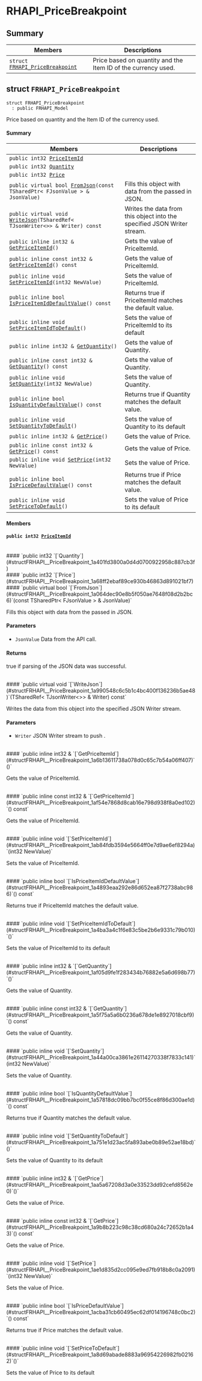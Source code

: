 # RHAPI_PriceBreakpoint <a id="group__RHAPI__PriceBreakpoint"></a>

## Summary

 Members                        | Descriptions                                
--------------------------------|---------------------------------------------
`struct `[`FRHAPI_PriceBreakpoint`](#structFRHAPI__PriceBreakpoint) | Price based on quantity and the Item ID of the currency used.

## struct `FRHAPI_PriceBreakpoint` <a id="structFRHAPI__PriceBreakpoint"></a>

```
struct FRHAPI_PriceBreakpoint
  : public FRHAPI_Model
```

Price based on quantity and the Item ID of the currency used.

#### Summary

 Members                        | Descriptions                                
--------------------------------|---------------------------------------------
`public int32 `[`PriceItemId`](#structFRHAPI__PriceBreakpoint_1aea8d374cdca8847dad17d68ca00567c4) | 
`public int32 `[`Quantity`](#structFRHAPI__PriceBreakpoint_1a401fd3800a0d4d0700922958c887cb3f) | 
`public int32 `[`Price`](#structFRHAPI__PriceBreakpoint_1a68ff2ebaf89ce930b46863d891021bf7) | 
`public virtual bool `[`FromJson`](#structFRHAPI__PriceBreakpoint_1a064dec90e8b5f050ae7648f08d2b2bc6)`(const TSharedPtr< FJsonValue > & JsonValue)` | Fills this object with data from the passed in JSON.
`public virtual void `[`WriteJson`](#structFRHAPI__PriceBreakpoint_1a990548c6c5b1c4bc400f136236b5ae48)`(TSharedRef< TJsonWriter<>> & Writer) const` | Writes the data from this object into the specified JSON Writer stream.
`public inline int32 & `[`GetPriceItemId`](#structFRHAPI__PriceBreakpoint_1a6b13611738a078d0c65c7b54a06ff407)`()` | Gets the value of PriceItemId.
`public inline const int32 & `[`GetPriceItemId`](#structFRHAPI__PriceBreakpoint_1af54e7868d8cab16e798d938f8a0ed102)`() const` | Gets the value of PriceItemId.
`public inline void `[`SetPriceItemId`](#structFRHAPI__PriceBreakpoint_1ab84fdb3594e5664ff0e7d9ae6ef8294a)`(int32 NewValue)` | Sets the value of PriceItemId.
`public inline bool `[`IsPriceItemIdDefaultValue`](#structFRHAPI__PriceBreakpoint_1a4893eaa292e86d652ea87f2738abc986)`() const` | Returns true if PriceItemId matches the default value.
`public inline void `[`SetPriceItemIdToDefault`](#structFRHAPI__PriceBreakpoint_1a4ba3a4c1f6e83c5be2b6e9331c79b010)`()` | Sets the value of PriceItemId to its default
`public inline int32 & `[`GetQuantity`](#structFRHAPI__PriceBreakpoint_1af05d9fe1f283434b76882e5a6d698b77)`()` | Gets the value of Quantity.
`public inline const int32 & `[`GetQuantity`](#structFRHAPI__PriceBreakpoint_1a5f75a5a6b0236a678de1e8927018cbf9)`() const` | Gets the value of Quantity.
`public inline void `[`SetQuantity`](#structFRHAPI__PriceBreakpoint_1a44a00ca3861e26114270338f7833c141)`(int32 NewValue)` | Sets the value of Quantity.
`public inline bool `[`IsQuantityDefaultValue`](#structFRHAPI__PriceBreakpoint_1a57818dc09bb7bc0f55ce8f86d300ae1d)`() const` | Returns true if Quantity matches the default value.
`public inline void `[`SetQuantityToDefault`](#structFRHAPI__PriceBreakpoint_1a751e1d23ac5fa893abe0b89e52ae18bd)`()` | Sets the value of Quantity to its default
`public inline int32 & `[`GetPrice`](#structFRHAPI__PriceBreakpoint_1aa5a67208d3a0e33523dd92cefd8562e0)`()` | Gets the value of Price.
`public inline const int32 & `[`GetPrice`](#structFRHAPI__PriceBreakpoint_1a9b8b223c98c38cd680a24c72652b1a43)`() const` | Gets the value of Price.
`public inline void `[`SetPrice`](#structFRHAPI__PriceBreakpoint_1ae1d835d2cc095e9ed7fb918b8c0a2091)`(int32 NewValue)` | Sets the value of Price.
`public inline bool `[`IsPriceDefaultValue`](#structFRHAPI__PriceBreakpoint_1acba31cb60495ec62df014196748c0bc2)`() const` | Returns true if Price matches the default value.
`public inline void `[`SetPriceToDefault`](#structFRHAPI__PriceBreakpoint_1a8d69abade8883a96954226982fb02162)`()` | Sets the value of Price to its default

#### Members

#### `public int32 `[`PriceItemId`](#structFRHAPI__PriceBreakpoint_1aea8d374cdca8847dad17d68ca00567c4) <a id="structFRHAPI__PriceBreakpoint_1aea8d374cdca8847dad17d68ca00567c4"></a>

<br>
#### `public int32 `[`Quantity`](#structFRHAPI__PriceBreakpoint_1a401fd3800a0d4d0700922958c887cb3f) <a id="structFRHAPI__PriceBreakpoint_1a401fd3800a0d4d0700922958c887cb3f"></a>

<br>
#### `public int32 `[`Price`](#structFRHAPI__PriceBreakpoint_1a68ff2ebaf89ce930b46863d891021bf7) <a id="structFRHAPI__PriceBreakpoint_1a68ff2ebaf89ce930b46863d891021bf7"></a>

<br>
#### `public virtual bool `[`FromJson`](#structFRHAPI__PriceBreakpoint_1a064dec90e8b5f050ae7648f08d2b2bc6)`(const TSharedPtr< FJsonValue > & JsonValue)` <a id="structFRHAPI__PriceBreakpoint_1a064dec90e8b5f050ae7648f08d2b2bc6"></a>

Fills this object with data from the passed in JSON.

#### Parameters
* `JsonValue` Data from the API call.

#### Returns
true if parsing of the JSON data was successful.

<br>
#### `public virtual void `[`WriteJson`](#structFRHAPI__PriceBreakpoint_1a990548c6c5b1c4bc400f136236b5ae48)`(TSharedRef< TJsonWriter<>> & Writer) const` <a id="structFRHAPI__PriceBreakpoint_1a990548c6c5b1c4bc400f136236b5ae48"></a>

Writes the data from this object into the specified JSON Writer stream.

#### Parameters
* `Writer` JSON Writer stream to push .

<br>
#### `public inline int32 & `[`GetPriceItemId`](#structFRHAPI__PriceBreakpoint_1a6b13611738a078d0c65c7b54a06ff407)`()` <a id="structFRHAPI__PriceBreakpoint_1a6b13611738a078d0c65c7b54a06ff407"></a>

Gets the value of PriceItemId.

<br>
#### `public inline const int32 & `[`GetPriceItemId`](#structFRHAPI__PriceBreakpoint_1af54e7868d8cab16e798d938f8a0ed102)`() const` <a id="structFRHAPI__PriceBreakpoint_1af54e7868d8cab16e798d938f8a0ed102"></a>

Gets the value of PriceItemId.

<br>
#### `public inline void `[`SetPriceItemId`](#structFRHAPI__PriceBreakpoint_1ab84fdb3594e5664ff0e7d9ae6ef8294a)`(int32 NewValue)` <a id="structFRHAPI__PriceBreakpoint_1ab84fdb3594e5664ff0e7d9ae6ef8294a"></a>

Sets the value of PriceItemId.

<br>
#### `public inline bool `[`IsPriceItemIdDefaultValue`](#structFRHAPI__PriceBreakpoint_1a4893eaa292e86d652ea87f2738abc986)`() const` <a id="structFRHAPI__PriceBreakpoint_1a4893eaa292e86d652ea87f2738abc986"></a>

Returns true if PriceItemId matches the default value.

<br>
#### `public inline void `[`SetPriceItemIdToDefault`](#structFRHAPI__PriceBreakpoint_1a4ba3a4c1f6e83c5be2b6e9331c79b010)`()` <a id="structFRHAPI__PriceBreakpoint_1a4ba3a4c1f6e83c5be2b6e9331c79b010"></a>

Sets the value of PriceItemId to its default

<br>
#### `public inline int32 & `[`GetQuantity`](#structFRHAPI__PriceBreakpoint_1af05d9fe1f283434b76882e5a6d698b77)`()` <a id="structFRHAPI__PriceBreakpoint_1af05d9fe1f283434b76882e5a6d698b77"></a>

Gets the value of Quantity.

<br>
#### `public inline const int32 & `[`GetQuantity`](#structFRHAPI__PriceBreakpoint_1a5f75a5a6b0236a678de1e8927018cbf9)`() const` <a id="structFRHAPI__PriceBreakpoint_1a5f75a5a6b0236a678de1e8927018cbf9"></a>

Gets the value of Quantity.

<br>
#### `public inline void `[`SetQuantity`](#structFRHAPI__PriceBreakpoint_1a44a00ca3861e26114270338f7833c141)`(int32 NewValue)` <a id="structFRHAPI__PriceBreakpoint_1a44a00ca3861e26114270338f7833c141"></a>

Sets the value of Quantity.

<br>
#### `public inline bool `[`IsQuantityDefaultValue`](#structFRHAPI__PriceBreakpoint_1a57818dc09bb7bc0f55ce8f86d300ae1d)`() const` <a id="structFRHAPI__PriceBreakpoint_1a57818dc09bb7bc0f55ce8f86d300ae1d"></a>

Returns true if Quantity matches the default value.

<br>
#### `public inline void `[`SetQuantityToDefault`](#structFRHAPI__PriceBreakpoint_1a751e1d23ac5fa893abe0b89e52ae18bd)`()` <a id="structFRHAPI__PriceBreakpoint_1a751e1d23ac5fa893abe0b89e52ae18bd"></a>

Sets the value of Quantity to its default

<br>
#### `public inline int32 & `[`GetPrice`](#structFRHAPI__PriceBreakpoint_1aa5a67208d3a0e33523dd92cefd8562e0)`()` <a id="structFRHAPI__PriceBreakpoint_1aa5a67208d3a0e33523dd92cefd8562e0"></a>

Gets the value of Price.

<br>
#### `public inline const int32 & `[`GetPrice`](#structFRHAPI__PriceBreakpoint_1a9b8b223c98c38cd680a24c72652b1a43)`() const` <a id="structFRHAPI__PriceBreakpoint_1a9b8b223c98c38cd680a24c72652b1a43"></a>

Gets the value of Price.

<br>
#### `public inline void `[`SetPrice`](#structFRHAPI__PriceBreakpoint_1ae1d835d2cc095e9ed7fb918b8c0a2091)`(int32 NewValue)` <a id="structFRHAPI__PriceBreakpoint_1ae1d835d2cc095e9ed7fb918b8c0a2091"></a>

Sets the value of Price.

<br>
#### `public inline bool `[`IsPriceDefaultValue`](#structFRHAPI__PriceBreakpoint_1acba31cb60495ec62df014196748c0bc2)`() const` <a id="structFRHAPI__PriceBreakpoint_1acba31cb60495ec62df014196748c0bc2"></a>

Returns true if Price matches the default value.

<br>
#### `public inline void `[`SetPriceToDefault`](#structFRHAPI__PriceBreakpoint_1a8d69abade8883a96954226982fb02162)`()` <a id="structFRHAPI__PriceBreakpoint_1a8d69abade8883a96954226982fb02162"></a>

Sets the value of Price to its default

<br>
